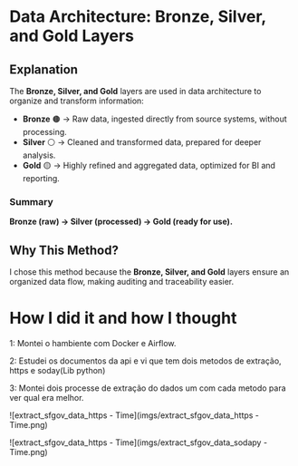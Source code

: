 # Data Architecture: Bronze, Silver, and Gold Layers

## Explanation
The **Bronze, Silver, and Gold** layers are used in data architecture to organize and transform information:

- **Bronze** 🟤 → Raw data, ingested directly from source systems, without processing.
- **Silver** ⚪ → Cleaned and transformed data, prepared for deeper analysis.
- **Gold** 🟡 → Highly refined and aggregated data, optimized for BI and reporting.

### Summary
**Bronze (raw) → Silver (processed) → Gold (ready for use).**
## Why This Method?
I chose this method because the **Bronze, Silver, and Gold** layers ensure an organized data flow, making auditing and traceability easier.

# How I did it and how I thought
1: Montei o hambiente com Docker e Airflow.

2: Estudei os documentos da api e vi que tem dois metodos de extração, https e soday(Lib python)

3: Montei dois processe de extração do dados um com cada metodo para ver qual era melhor.

![extract_sfgov_data_https - Time](imgs/extract_sfgov_data_https - Time.png)

![extract_sfgov_data_https - Time](imgs/extract_sfgov_data_sodapy - Time.png)